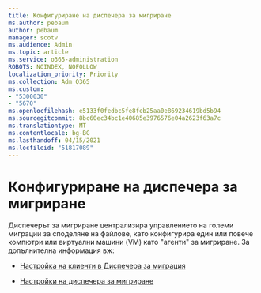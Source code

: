 ```yaml
---
title: Конфигуриране на диспечера за мигриране
ms.author: pebaum
author: pebaum
manager: scotv
ms.audience: Admin
ms.topic: article
ms.service: o365-administration
ROBOTS: NOINDEX, NOFOLLOW
localization_priority: Priority
ms.collection: Adm_O365
ms.custom:
- "5300030"
- "5670"
ms.openlocfilehash: e5133f0fedbc5fe8feb25aa0e869234619bd5b94
ms.sourcegitcommit: 8bc60ec34bc1e40685e3976576e04a2623f63a7c
ms.translationtype: MT
ms.contentlocale: bg-BG
ms.lasthandoff: 04/15/2021
ms.locfileid: "51817089"
---
```

# <a name="configuring-migration-manager"></a>Конфигуриране на диспечера за мигриране

Диспечерът за мигриране централизира управлението на големи миграции за споделяне на файлове, като конфигурира един или повече компютри или виртуални машини (VM) като "агенти" за мигриране. За допълнителна информация вж:

- [Настройка на клиенти в Диспечера за миграция](https://docs.microsoft.com/sharepointmigration/mm-setup-clients)

- [Настройки на диспечера за мигриране](https://docs.microsoft.com/sharepointmigration/mm-settings)
